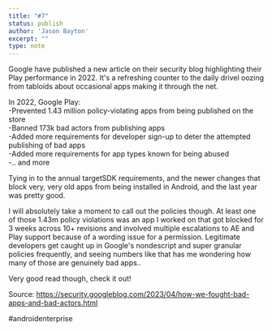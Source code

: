 ```yaml
---
title: "#7"
status: publish
author: 'Jason Bayton'
excerpt: ""
type: note
---
```

Google have published a new article on their security blog highlighting their Play performance in 2022. It's a refreshing counter to the daily drivel oozing from tabloids about occasional apps making it through the net.

In 2022, Google Play:  
-Prevented 1.43 million policy-violating apps from being published on the store  
-Banned 173k bad actors from publishing apps  
-Added more requirements for developer sign-up to deter the attempted publishing of bad apps  
-Added more requirements for app types known for being abused  
-.. and more

Tying in to the annual targetSDK requirements, and the newer changes that block very, very old apps from being installed in Android, and the last year was pretty good.

I will absolutely take a moment to call out the policies though. At least one of those 1.43m policy violations was an app I worked on that got blocked for 3 weeks across 10+ revisions and involved multiple escalations to AE and Play support because of a wording issue for a permission. Legitimate developers get caught up in Google's nondescript and super granular policies frequently, and seeing numbers like that has me wondering how many of those are genuinely bad apps..

Very good read though, check it out!

Source: https://security.googleblog.com/2023/04/how-we-fought-bad-apps-and-bad-actors.html

#androidenterprise